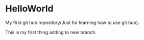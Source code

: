 # HelloWorld
My first git hub repository(Just for learning how to use git hub).

This is my first thing adding to new branch.
